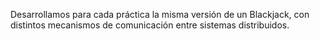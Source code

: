 <title>
  <p>Programación de Sistemas Distribuidos</p>
</title>
<body>
  <p>Desarrollamos para cada práctica la misma versión de un Blackjack, con distintos mecanismos de comunicación entre sistemas distribuidos.</p>
</body>
